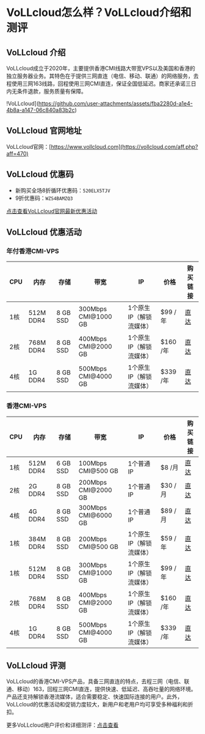 # VoLLcloud怎么样？VoLLcloud介绍和测评

## VoLLcloud 介绍

VoLLcloud成立于2020年，主要提供香港CMI线路大带宽VPS以及美国和香港的独立服务器业务。其特色在于提供三网直连（电信、移动、联通）的网络服务，去程使用三网163线路，回程使用三网CMI直连，保证全国低延迟。商家还承诺三日内无条件退款，服务质量有保障。

!VoLLcloud](https://github.com/user-attachments/assets/fba2280d-a1e4-4b8a-a147-06c840a83b2c)

## VoLLcloud 官网地址

VoLLcloud官网：[https://www.vollcloud.com](https://vollcloud.com/aff.php?aff=470)

## VoLLcloud 优惠码

- 新购买全场8折循环优惠码：`520ELX5TJV`
- 9折优惠码：`WZS4BAMZQ3`

[点击查看VoLLcloud官网最新优惠活动](https://vollcloud.com/aff.php?aff=470)

## VoLLcloud 优惠活动

### 年付香港CMI-VPS

| CPU  | 内存         | 存储       | 带宽                   | IP                        | 价格         | 购买链接                                                                 |
|------|--------------|------------|------------------------|----------------------------|--------------|--------------------------------------------------------------------------|
| 1核   | 512M DDR4   | 8 GB SSD   | 300Mbps CMI@1000 GB    | 1个原生IP（解锁流媒体）    | $99 /年      | [直达](https://vollcloud.com/aff.php?aff=470&pid=85)                      |
| 2核   | 768M DDR4   | 8 GB SSD   | 400Mbps CMI@2000 GB    | 1个原生IP（解锁流媒体）    | $160 /年     | [直达](https://vollcloud.com/aff.php?aff=470&pid=89)                      |
| 4核   | 1G DDR4     | 8 GB SSD   | 500Mbps CMI@4000 GB    | 1个原生IP（解锁流媒体）    | $339 /年     | [直达](https://vollcloud.com/aff.php?aff=470&pid=91)                      |

### 香港CMI-VPS

| CPU  | 内存         | 存储       | 带宽                   | IP                         | 价格        | 购买链接                                                                 |
|------|--------------|------------|------------------------|-----------------------------|-------------|--------------------------------------------------------------------------|
| 1核   | 512M DDR4   | 6 GB SSD   | 100Mbps CMI@500 GB     | 1个普通IP                   | $8 /月      | [直达](https://vollcloud.com/aff.php?aff=470&pid=39)                      |
| 2核   | 2G DDR4     | 8 GB SSD   | 200Mbps CMI@2000 GB    | 1个普通IP                   | $30 /月     | [直达](https://vollcloud.com/aff.php?aff=470&pid=36)                      |
| 4核   | 4G DDR4     | 8 GB SSD   | 300Mbps CMI@6000 GB    | 1个普通IP                   | $89 /月     | [直达](https://vollcloud.com/aff.php?aff=470&pid=35)                      |
| 1核   | 384M DDR4   | 8 GB SSD   | 200Mbps CMI@500 GB     | 1个原生IP（解锁流媒体）     | $59 /年     | [直达](https://vollcloud.com/aff.php?aff=470&pid=96)                      |
| 1核   | 512M DDR4   | 8 GB SSD   | 300Mbps CMI@1000 GB    | 1个原生IP（解锁流媒体）     | $99 /年     | [直达](https://vollcloud.com/aff.php?aff=470&pid=85)                      |
| 2核   | 768M DDR4   | 8 GB SSD   | 400Mbps CMI@2000 GB    | 1个原生IP（解锁流媒体）     | $160 /年    | [直达](https://vollcloud.com/aff.php?aff=470&pid=89)                      |
| 4核   | 1G DDR4     | 8 GB SSD   | 500Mbps CMI@4000 GB    | 1个原生IP（解锁流媒体）     | $339 /年    | [直达](https://vollcloud.com/aff.php?aff=470&pid=91)                      |

## VoLLcloud 评测

VoLLcloud的香港CMI-VPS产品，具备三网直连的特点，去程三网（电信、联通、移动）163，回程三网CMI直连，提供快速、低延迟、高吞吐量的网络环境。产品还支持解锁香港流媒体，适合需要稳定、快速国际连接的用户。此外，VoLLcloud的优惠活动和促销力度较大，新用户和老用户均可享受多种福利和折扣。

更多VoLLcloud用户评价和详细测评：[点击查看](https://vollcloud.com/aff.php?aff=470)
